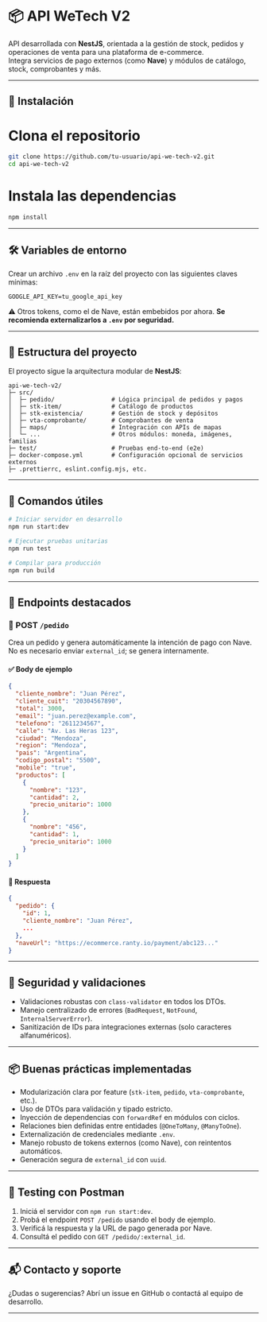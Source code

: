 

# 📦 API WeTech V2

API desarrollada con **NestJS**, orientada a la gestión de stock, pedidos y operaciones de venta para una plataforma de e-commerce.  
Integra servicios de pago externos (como **Nave**) y módulos de catálogo, stock, comprobantes y más.

---

## 🚀 Instalación

# Clona el repositorio
```bash
git clone https://github.com/tu-usuario/api-we-tech-v2.git
cd api-we-tech-v2
```

# Instala las dependencias
```bash
npm install
```

---

## 🛠️ Variables de entorno

Crear un archivo `.env` en la raíz del proyecto con las siguientes claves mínimas:

```env
GOOGLE_API_KEY=tu_google_api_key
```

⚠️ Otros tokens, como el de Nave, están embebidos por ahora.
**Se recomienda externalizarlos a `.env` por seguridad.**

---

## 🧱 Estructura del proyecto

El proyecto sigue la arquitectura modular de **NestJS**:

```
api-we-tech-v2/
├─ src/
│  ├─ pedido/                # Lógica principal de pedidos y pagos
│  ├─ stk-item/              # Catálogo de productos
│  ├─ stk-existencia/        # Gestión de stock y depósitos
│  ├─ vta-comprobante/       # Comprobantes de venta
│  ├─ maps/                  # Integración con APIs de mapas
│  └─ ...                    # Otros módulos: moneda, imágenes, familias
├─ test/                     # Pruebas end-to-end (e2e)
├─ docker-compose.yml        # Configuración opcional de servicios externos
├─ .prettierrc, eslint.config.mjs, etc.
```

---

## 🧪 Comandos útiles

```bash
# Iniciar servidor en desarrollo
npm run start:dev

# Ejecutar pruebas unitarias
npm run test

# Compilar para producción
npm run build
```

---

## 🧾 Endpoints destacados

### 🛒 POST `/pedido`

Crea un pedido y genera automáticamente la intención de pago con Nave.
No es necesario enviar `external_id`; se genera internamente.

#### ✅ Body de ejemplo

```json
{
  "cliente_nombre": "Juan Pérez",
  "cliente_cuit": "20304567890",
  "total": 3000,
  "email": "juan.perez@example.com",
  "telefono": "2611234567",
  "calle": "Av. Las Heras 123",
  "ciudad": "Mendoza",
  "region": "Mendoza",
  "pais": "Argentina",
  "codigo_postal": "5500",
  "mobile": "true",
  "productos": [
    {
      "nombre": "123",
      "cantidad": 2,
      "precio_unitario": 1000
    },
    {
      "nombre": "456",
      "cantidad": 1,
      "precio_unitario": 1000
    }
  ]
}
```

#### 🔁 Respuesta

```json
{
  "pedido": {
    "id": 1,
    "cliente_nombre": "Juan Pérez",
    ...
  },
  "naveUrl": "https://ecommerce.ranty.io/payment/abc123..."
}
```

---

## 🔐 Seguridad y validaciones

* Validaciones robustas con `class-validator` en todos los DTOs.
* Manejo centralizado de errores (`BadRequest`, `NotFound`, `InternalServerError`).
* Sanitización de IDs para integraciones externas (solo caracteres alfanuméricos).

---

## 📦 Buenas prácticas implementadas

* Modularización clara por feature (`stk-item`, `pedido`, `vta-comprobante`, etc.).
* Uso de DTOs para validación y tipado estricto.
* Inyección de dependencias con `forwardRef` en módulos con ciclos.
* Relaciones bien definidas entre entidades (`@OneToMany`, `@ManyToOne`).
* Externalización de credenciales mediante `.env`.
* Manejo robusto de tokens externos (como Nave), con reintentos automáticos.
* Generación segura de `external_id` con `uuid`.

---

## 🧪 Testing con Postman

1. Iniciá el servidor con `npm run start:dev`.
2. Probá el endpoint `POST /pedido` usando el body de ejemplo.
3. Verificá la respuesta y la URL de pago generada por Nave.
4. Consultá el pedido con `GET /pedido/:external_id`.

---

## 📬 Contacto y soporte

¿Dudas o sugerencias?
Abrí un issue en GitHub o contactá al equipo de desarrollo.

---


```
